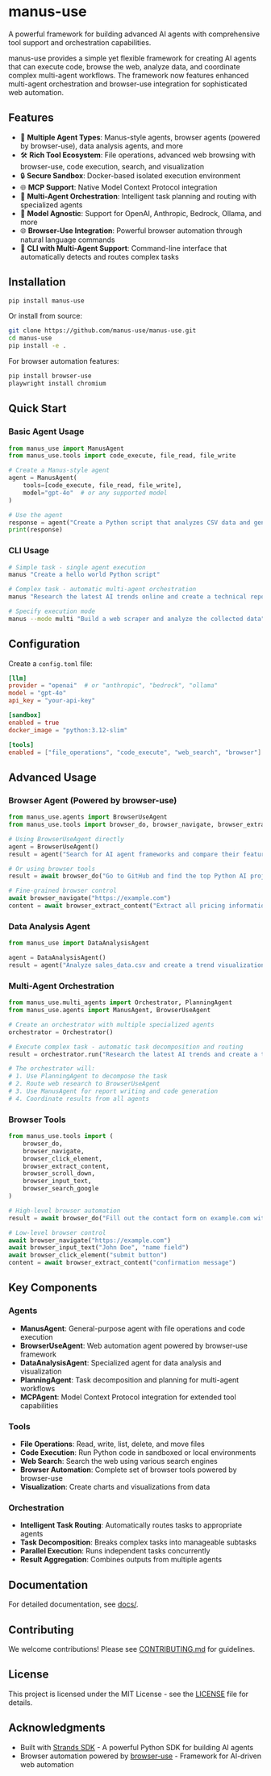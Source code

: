 # manus-use

A powerful framework for building advanced AI agents with comprehensive tool support and orchestration capabilities.

manus-use provides a simple yet flexible framework for creating AI agents that can execute code, browse the web, analyze data, and coordinate complex multi-agent workflows. The framework now features enhanced multi-agent orchestration and browser-use integration for sophisticated web automation.

## Features

- 🤖 **Multiple Agent Types**: Manus-style agents, browser agents (powered by browser-use), data analysis agents, and more
- 🛠️ **Rich Tool Ecosystem**: File operations, advanced web browsing with browser-use, code execution, search, and visualization
- 🔒 **Secure Sandbox**: Docker-based isolated execution environment
- 🌐 **MCP Support**: Native Model Context Protocol integration
- 🔄 **Multi-Agent Orchestration**: Intelligent task planning and routing with specialized agents
- 🎯 **Model Agnostic**: Support for OpenAI, Anthropic, Bedrock, Ollama, and more
- 🌐 **Browser-Use Integration**: Powerful browser automation through natural language commands
- 🤝 **CLI with Multi-Agent Support**: Command-line interface that automatically detects and routes complex tasks

## Installation

```bash
pip install manus-use
```

Or install from source:

```bash
git clone https://github.com/manus-use/manus-use.git
cd manus-use
pip install -e .
```

For browser automation features:
```bash
pip install browser-use
playwright install chromium
```

## Quick Start

### Basic Agent Usage

```python
from manus_use import ManusAgent
from manus_use.tools import code_execute, file_read, file_write

# Create a Manus-style agent
agent = ManusAgent(
    tools=[code_execute, file_read, file_write],
    model="gpt-4o"  # or any supported model
)

# Use the agent
response = agent("Create a Python script that analyzes CSV data and generates a chart")
print(response)
```

### CLI Usage

```bash
# Simple task - single agent execution
manus "Create a hello world Python script"

# Complex task - automatic multi-agent orchestration
manus "Research the latest AI trends online and create a technical report with visualizations"

# Specify execution mode
manus --mode multi "Build a web scraper and analyze the collected data"
```

## Configuration

Create a `config.toml` file:

```toml
[llm]
provider = "openai"  # or "anthropic", "bedrock", "ollama"
model = "gpt-4o"
api_key = "your-api-key"

[sandbox]
enabled = true
docker_image = "python:3.12-slim"

[tools]
enabled = ["file_operations", "code_execute", "web_search", "browser"]
```

## Advanced Usage

### Browser Agent (Powered by browser-use)

```python
from manus_use.agents import BrowserUseAgent
from manus_use.tools import browser_do, browser_navigate, browser_extract_content

# Using BrowserUseAgent directly
agent = BrowserUseAgent()
result = agent("Search for AI agent frameworks and compare their features")

# Or using browser tools
result = await browser_do("Go to GitHub and find the top Python AI projects")

# Fine-grained browser control
await browser_navigate("https://example.com")
content = await browser_extract_content("Extract all pricing information")
```

### Data Analysis Agent

```python
from manus_use import DataAnalysisAgent

agent = DataAnalysisAgent()
result = agent("Analyze sales_data.csv and create a trend visualization")
```

### Multi-Agent Orchestration

```python
from manus_use.multi_agents import Orchestrator, PlanningAgent
from manus_use.agents import ManusAgent, BrowserUseAgent

# Create an orchestrator with multiple specialized agents
orchestrator = Orchestrator()

# Execute complex task - automatic task decomposition and routing
result = orchestrator.run("Research the latest AI trends and create a technical report with code examples")

# The orchestrator will:
# 1. Use PlanningAgent to decompose the task
# 2. Route web research to BrowserUseAgent
# 3. Use ManusAgent for report writing and code generation
# 4. Coordinate results from all agents
```

### Browser Tools

```python
from manus_use.tools import (
    browser_do,
    browser_navigate,
    browser_click_element,
    browser_extract_content,
    browser_scroll_down,
    browser_input_text,
    browser_search_google
)

# High-level browser automation
result = await browser_do("Fill out the contact form on example.com with test data")

# Low-level browser control
await browser_navigate("https://example.com")
await browser_input_text("John Doe", "name field")
await browser_click_element("submit button")
content = await browser_extract_content("confirmation message")
```

## Key Components

### Agents
- **ManusAgent**: General-purpose agent with file operations and code execution
- **BrowserUseAgent**: Web automation agent powered by browser-use framework
- **DataAnalysisAgent**: Specialized agent for data analysis and visualization
- **PlanningAgent**: Task decomposition and planning for multi-agent workflows
- **MCPAgent**: Model Context Protocol integration for extended tool capabilities

### Tools
- **File Operations**: Read, write, list, delete, and move files
- **Code Execution**: Run Python code in sandboxed or local environments
- **Web Search**: Search the web using various search engines
- **Browser Automation**: Complete set of browser tools powered by browser-use
- **Visualization**: Create charts and visualizations from data

### Orchestration
- **Intelligent Task Routing**: Automatically routes tasks to appropriate agents
- **Task Decomposition**: Breaks complex tasks into manageable subtasks
- **Parallel Execution**: Runs independent tasks concurrently
- **Result Aggregation**: Combines outputs from multiple agents

## Documentation

For detailed documentation, see [docs/](docs/).

## Contributing

We welcome contributions! Please see [CONTRIBUTING.md](CONTRIBUTING.md) for guidelines.

## License

This project is licensed under the MIT License - see the [LICENSE](LICENSE) file for details.

## Acknowledgments

- Built with [Strands SDK](https://github.com/strands-agents/sdk-python) - A powerful Python SDK for building AI agents
- Browser automation powered by [browser-use](https://github.com/browser-use/browser-use) - Framework for AI-driven web automation